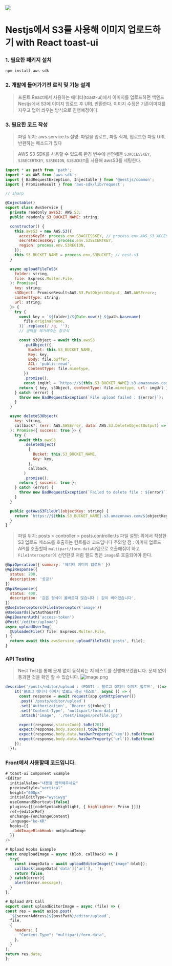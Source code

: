 ![](https://lime-demo.s3.amazonaws.com/posts/1674986712348_nest.png)
# Nestjs에서 S3를 사용해 이미지 업로드하기 with React toast-ui

### 1. 필요한 패키지 설치

```sh
npm install aws-sdk
```

### 2. 개발에 들어가기전 로직 및 기능 설계

> 프론트 React에서 사용하는 에디터(toast-ui)에서 이미지를 업로드하면 백엔드 Nestjs에서 S3에 이미지 업로드 후 URL 반환한다. 이미지 수정은 기존이미지를 지우고 덥어 씌우는 방식으로 진행예정이다.

### 3. 필요한 코드 작성

> 파일 위치: aws.service.ts
> 설명: 파일을 업로드, 파일 삭제, 업로드한 파일 URL 반환하는 메소드가 있다

> AWS S3 SDK를 사용할 수 있도록 환경 변수에 선언해둔 `S3ACCESSKEY`, `S3SECERTKEY`, `S3REGION`, `S3BUCKET`을 사용해 awsS3를 세팅한다.

```js
import * as path from 'path';
import * as AWS from 'aws-sdk';
import { BadRequestException, Injectable } from '@nestjs/common';
import { PromiseResult } from 'aws-sdk/lib/request';

// sharp

@Injectable()
export class AwsService {
  private readonly awsS3: AWS.S3;
  public readonly S3_BUCKET_NAME: string;

  constructor() {
    this.awsS3 = new AWS.S3({
      accessKeyId: process.env.S3ACCESSKEY, // process.env.AWS_S3_ACCESS_KEY
      secretAccessKey: process.env.S3SECERTKEY,
      region: process.env.S3REGION,
    });
    this.S3_BUCKET_NAME = process.env.S3BUCKET; // nest-s3
  }

  async uploadFileToS3(
    folder: string,
    file: Express.Multer.File,
  ): Promise<{
    key: string;
    s3Object: PromiseResult<AWS.S3.PutObjectOutput, AWS.AWSError>;
    contentType: string;
    url: string;
  }> {
    try {
      const key = `${folder}/${Date.now()}_${path.basename(
        file.originalname,
      )}`.replace(/ /g, '');
      // 공백을 제거해주는 정규식

      const s3Object = await this.awsS3
        .putObject({
          Bucket: this.S3_BUCKET_NAME,
          Key: key,
          Body: file.buffer,
          ACL: 'public-read',
          ContentType: file.mimetype,
        })
        .promise();
        const imgUrl = `https://${this.S3_BUCKET_NAME}.s3.amazonaws.com/${key}`;
      return { key, s3Object, contentType: file.mimetype, url: imgUrl };
    } catch (error) {
      throw new BadRequestException(`File upload failed : ${error}`);
    }
  }

  async deleteS3Object(
    key: string,
    callback?: (err: AWS.AWSError, data: AWS.S3.DeleteObjectOutput) => void,
  ): Promise<{ success: true }> {
    try {
      await this.awsS3
        .deleteObject(
          {
            Bucket: this.S3_BUCKET_NAME,
            Key: key,
          },
          callback,
        )
        .promise();
      return { success: true };
    } catch (error) {
      throw new BadRequestException(`Failed to delete file : ${error}`);
    }
  }

  public getAwsS3FileUrl(objectKey: string) {
    return `https://${this.S3_BUCKET_NAME}.s3.amazonaws.com/${objectKey}`;
  }
}
```

> 파일 위치: posts > controller > posts.controller.ts
> 파일 설명: 위에서 작성한 S3 업로드 메소드를 호출하는 컨트롤러 코드입니다
> 주의할 점 : 이미지 업로드 API를 호출할때 `multipart/form-data`타입으로 호출해줘야 하고 `FileInterceptor`에 선언한것 처럼 필드 명은 `image`로 호출되어야 한다.

```js
@ApiOperation({ summary: '에디터 이미지 업로드' })
@ApiResponse({
  status: 200,
  description: '성공!'
})
@ApiResponse({
  status: 400,
  description: '값은 형식이 옳바르지 않습니다 | 값이 비어있습니다',
})
@UseInterceptors(FileInterceptor('image'))
@UseGuards(JwtAuthGuard)
@ApiBearerAuth('access-token')
@Post('/editor/upload')
async uploadUserImg(
  @UploadedFile() file: Express.Multer.File,
) {
  return await this.awsService.uploadFileToS3('posts', file);
}
```

### API Testing
> Nest Test를 통해 문제 없이 동작되는 지 테스트를 진행해보겠습니다.
> 문제 없이 통과한 것을 확인 할 수 있습니다.
![image.png](https://lime-demo.s3.amazonaws.com/posts/1678788234851_image.png)
```js
describe('/posts/editor/upload : (POST) : 블로그 에디터 이미지 업로드', ()=>{
    it('블로그 에디터 이미지 업로드 성공 테스트', async () => {
      const response = await request(app.getHttpServer())
      .post(`/posts/editor/upload`)
      .set('Authorization', `Bearer ${token}`)
      .set('Content-Type', 'multipart/form-data')
      .attach('image', './test/images/profile.jpg')

      expect(response.statusCode).toBe(201)
      expect(response.body.success).toBe(true)
      expect(response.body.data.hasOwnProperty('key')).toBe(true)
      expect(response.body.data.hasOwnProperty('url')).toBe(true)
    });
  });
```

### Front에서 사용할때 코드입니다.
```js
# toast-ui Component Example
<Editor
  initialValue="내용을 입력해주세요"
  previewStyle="vertical"
  height="600px"
  initialEditType="wysiwyg"
  useCommandShortcut={false}
  plugins={[[codeSyntaxHighlight, { highlighter: Prism }]]}
  ref={editorRef}
  onChange={onChangeContent}
  language="ko-KR"
  hooks={{
    addImageBlobHook: onUploadImage
  }}
/>

# Upload Hooks Example
const onUploadImage = async (blob, callback) => {
  try{
    const imageData = await uploadEditorImage({"image":blob});
    callback(imageData['data']['url'], '');
    return false;
  } catch(error){
    alert(error.message);
  }
};

# Upload API Call
export const uploadEditorImage = async (file) => {
const res = await axios.post(
  `${serverAddress}${postPath}/editor/upload`,
  file,
  {
    headers: {
      "Content-Type": "multipart/form-data",
    },
  }
);
return res.data;
};
```